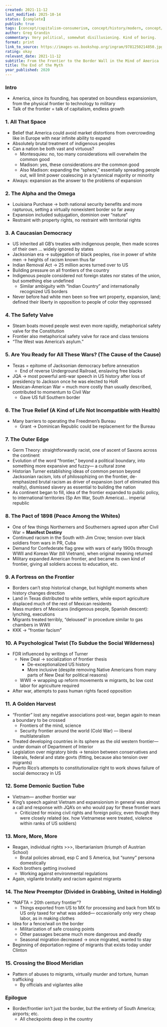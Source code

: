 ```yaml
---
created: 2021-11-12
last_modified: 2025-10-14
status: [complete]
publish: true
tags: [concept/capitalism-consumerism, concept/history/modern, concept/politics, media/nonfiction, type/notes]
author: Greg Grandin
commentary: Very political, somewhat disillusioning. Kind of boring.
format: print
link_to_source: https://images-us.bookshop.org/ingram/9781250214850.jpg?v=403343c610873e0220d0ee9707fe65f7
rating: okay
relevant_date: 2021-11-12
subtitle: From the Frontier to the Border Wall in the Mind of America
title: The End of the Myth 
year_published: 2020
---
```


### Intro

- America, since its founding, has operated on boundless expansionism, from the physical frontier to technology to military
- Talk of the frontier = talk of capitalism, endless growth

### 1. All That Space

- Belief that America could avoid market distortions from overcrowding like in Europe with near infinite ability to expand
- Absolutely brutal treatment of indigenous peoples
- Can a nation be both vast and virtuous?
    - Montesquieu: no, too many considerations will overwhelm the common good
    - Madison: yes, these considerations *are* the common good
    - Also Madison: expanding the “sphere,” essentially spreading people out, will limit power coalescing in a tyrannical majority or minority
- Always: expansion as the answer to the problems of expansion

### 2. The Alpha and the Omega

- Louisiana Purchase → both national security benefits and more rapturous, setting a virtually nonexistent border so far away
- Expansion included subjugation, dominion over “nature”
- Restraint with property rights, no restraint with territorial rights

### 3. A Caucasian Democracy

- US inherited all GB’s treaties with indigenous people, then made scores of their own … widely ignored by states
- Jacksonian era → subjegation of black peoples, rise in power of white men → heights of racism known thus far
- Indian Removal Act → 25 million acres turned over to US
- Building pressure on all frontiers of the country
- Indigenous people considered not foreign states nor states of the union, but something else undefined
    - Similar ambiguity with “Indian Country” and internationally recognized US borders
- Never before had white men been so free wrt property, expansion, land; defined their liberty in opposition to people of color they oppressed

### 4. The Safety Valve

- Steam boats moved people west even more rapidly, metaphorical safety valve for the Constitution
- Frontier also metaphorical safety valve for race and class tensions
- “The West was America’s asylum.”

### 5. Are You Ready for All These Wars? (The Cause of the Cause)

- Texas = epitome of Jacksonian democracy before annexation
    - End of reverse Underground Railroad, enslaving free blacks
- JQA → most powerful anti-war speech in US history after loss of presidency to Jackson once he was elected to HoR
- Mexican-American War = much more costly than usually described, contributed to momentum to Civil War
    - Gave US full Southern border

### 6. The True Relief (A Kind of Life Not Incompatible with Health)

- Many barriers to operating the Freedmen’s Bureau
    - Grant → Dominican Republic could be replacement for the Bureau

### 7. The Outer Edge

- Germ Theory: straightforwardly racist, one of ascent of Saxons across the continent
- Evolution of the word “frontier,” beyond a political boundary, into something more expansive and fuzzy— a cultural zone
- Historian Turner establishing ideas of common person beyond Jacksonian racism, lots of philosophizing on the frontier, de-emphasized brutal racism as driver of expansion (sort of eliminated this reality), dismissed slavery as essential to building the nation
- As continent began to fill, idea of the frontier expanded to public policy, to international territories (Sp Am War, South America)… imperial republic

### 8. The Pact of 1898 (Peace Among the Whites)

- One of few things Northerners and Southerners agreed upon after Civil War = **Manifest Destiny**
- Continued racism in the South with Jim Crow; tension over black soldiers from wars in PR, Cuba
- Demand for Confederate flag grew with wars of early 1900s through WWII and Korean War (till Vietnam), when original meaning returned
- Military expanded American frontier, and became its own kind of frontier, giving all soldiers  access to education, etc.

### 9. A Fortress on the Frontier

- Borders can’t stop historical change, but highlight moments when history changes direction
- Land in Texas distributed to white settlers, while export agriculture displaced much of the rest of Mexican residents
- Mass murders of Mexicans (indigenous people, Spanish descent): lynching, executions
- Migrants treated terribly, “deloused” in procedure similar to gas chambers in WWII
- KKK → “frontier facism”

### 10. A Psychological Twist (To Subdue the Social Wilderness)

- FDR influenced by writings of Turner
    - New Deal → socialization of frontier thesis
        - De-exceptionalized US history
        - More inclusive (despite removing Native Americans from many parts of New Deal for political reasons)
    - WWII → wrapping up reform movements w migrants, bc low cost labor for agriculture required
- After war, attempts to pass human rights faced opposition

### 11. A Golden Harvest

- “Frontier” lost any negative associations post-war, began again to mean a boundary to be crossed
    - Frontiers of the mind, science
    - Security frontier around the world (Cold War) — liberal multilateralism
- Treated developing countries in its sphere as the old western frontier— under domain of Department of Interior
- Legislation over migratory birds → tension between conservatives and liberals, federal and state govts (fitting, because also tension over migrants)
- Puerto Rico’s attempts to constitutionalize right to work shows failure of social democracy in US

### 12. Some Demonic Suction Tube

- Vietnam— another frontier war
- King’s speech against Vietnam and expansionism in general was almost a call and response with JQA’s on who would pay for these frontier wars
    - Criticized for mixing civil rights and foreign policy, even though they were closely related (ex. how Vietnamese were treated, violence within ranks of US soldiers)

### 13. More, More, More

- Reagan, individual rights >>>, libertarianism (triumph of Austrian School)
    - Brutal policies abroad, esp C and S America, but “sunny” persona domestically
- Koch brothers getting involved
    - Working against environmental regulations
- Again, vigilante brutality and racism against migrants

### 14. The New Preemptor (Divided in Grabbing, United in Holding)

- “NAFTA = 20th century frontier”?
    - Things exported from US to MX for processing and back from MX to US only taxed for what was added— occasionally only very cheap labor, as in making clothes
- Idea for a fence/wall on the border
    - Militarization of safe crossing points
    - Other passages became much more dangerous and deadly
    - Seasonal migration decreased → once migrated, wanted to stay
- Beginning of deportation regime of migrants that exists today under Clinton

### 15. Crossing the Blood Meridian

- Pattern of abuses to migrants, virtually murder and torture, human trafficking
    - By officials and vigilantes alike

### Epilogue

- Border/frontier isn’t just the border, but the entirety of South America; airports; etc.
    - All checkpoints deep in the country
